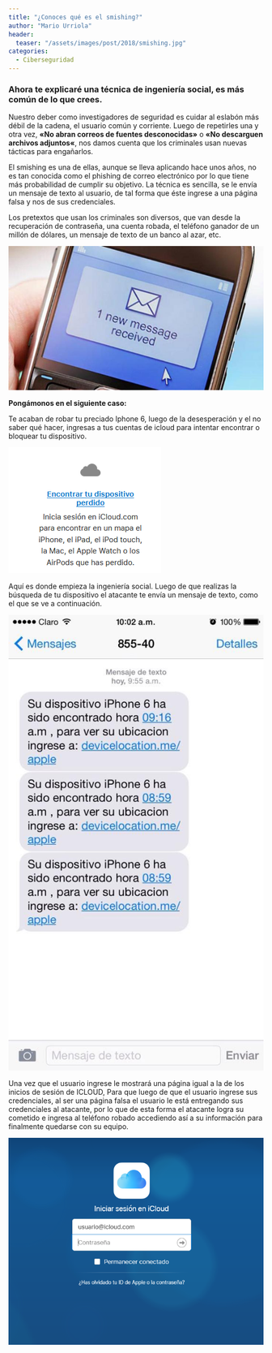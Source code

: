 ```yaml
---
title: "¿Conoces qué es el smishing?"
author: "Mario Urriola"
header: 
  teaser: "/assets/images/post/2018/smishing.jpg"
categories:
  - Ciberseguridad
---
```


### Ahora te explicaré una técnica de ingeniería social, es más común de lo que crees.

Nuestro deber como investigadores de seguridad es cuidar al eslabón más débil de la cadena, el usuario común y corriente. Luego de repetirles una y otra vez, **«No abran correos de fuentes desconocidas»** o **«No descarguen archivos adjuntos«**, nos damos cuenta que los criminales usan nuevas tácticas para engañarlos.

El smishing es una de ellas, aunque se lleva aplicando hace unos años, no es tan conocida como el phishing de correo electrónico por lo que tiene más probabilidad de cumplir su objetivo. La técnica es sencilla, se le envía un mensaje de texto al usuario, de tal forma que éste ingrese a una página falsa y nos de sus credenciales.

Los pretextos que usan los criminales son diversos, que van desde la recuperación de contraseña, una cuenta robada, el teléfono ganador de un millón de dólares, un mensaje de texto de un banco al azar, etc.

![Smishing 1](/assets/images/post/2018/smishing1.jpg)

**Pongámonos en el siguiente caso:**

Te acaban de robar tu preciado Iphone 6, luego de la desesperación y el no saber qué hacer, ingresas a tus cuentas de icloud para intentar encontrar o bloquear tu dispositivo.

![Smishing 2](/assets/images/post/2018/smishing2.png)

Aquí es donde empieza la ingeniería social. Luego de que realizas la búsqueda de tu dispositivo el atacante te envía un mensaje de texto, como el que se ve a continuación.

![Smishing 3](/assets/images/post/2018/smishing3.jpg)

Una vez que el usuario ingrese le mostrará una página igual a la de los inicios de sesión de ICLOUD, Para que luego de que el usuario ingrese sus credenciales, al ser una página falsa el usuario le está entregando sus credenciales al atacante, por lo que de esta forma el atacante logra su cometido e ingresa al teléfono robado accediendo así a su información para finalmente quedarse con su equipo.

![Smishing 4](/assets/images/post/2018/smishing4.png)